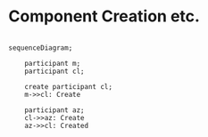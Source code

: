 # Component Creation etc.
```mermaid

sequenceDiagram;

    participant m;
    participant cl;

    create participant cl;
    m->>cl: Create

    participant az;
    cl->>az: Create
    az->>cl: Created
```
